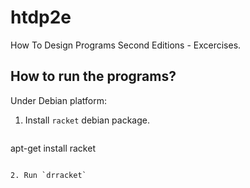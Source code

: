 # htdp2e
How To Design Programs Second Editions - Excercises.

## How to run the programs?

Under Debian platform: 

1. Install `racket` debian package.
   ```
apt-get install racket
```

2. Run `drracket`

